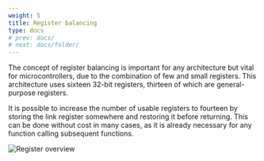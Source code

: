 ```yaml
---
weight: 5
title: Register balancing
type: docs
# prev: docs/
# next: docs/folder/
---
```

<style>
  .side-by-side {
    display: flex;
    gap: 10px;
    padding-top: 20px;
    padding-bottom: 10px;
  }
  .box {
    flex: 1;
    border: none;
    box-sizing: border-box;
  }
  @media (max-width: 400px) {
            .side-by-side {
                flex-direction: column;
            }
        }
</style>

The concept of register balancing is important for any architecture but vital for microcontrollers, due to the combination of few and small registers. This architecture uses sixteen 32-bit registers, thirteen of which are general-purpose registers. 

It is possible to increase the number of usable registers to fourteen by storing the link register somewhere and restoring it before returning. This can be done without cost in many cases, as it is already necessary for any function calling subsequent functions. 

![](/images/all_reg.png "Register overview")